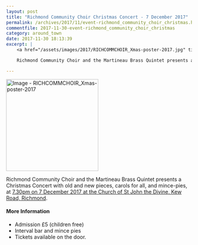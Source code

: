 ```yaml
---
layout: post
title: "Richmond Community Choir Christmas Concert - 7 December 2017"
permalink: /archives/2017/11/event-richmond_community_choir_christmas.html
commentfile: 2017-11-30-event-richmond_community_choir_christmas
category: around_town
date: 2017-11-30 18:13:39
excerpt: |
    <a href="/assets/images/2017/RICHCOMMCHOIR_Xmas-poster-2017.jpg" title="Click for a larger image"><img src="/assets/images/2017/RICHCOMMCHOIR_Xmas-poster-2017-thumb.jpg" width="150" alt="Image - RICHCOMMCHOIR_Xmas-poster-2017"  class="photo right"/></a>

    Richmond Community Choir and the Martineau Brass Quintet presents a Christmas Concert with old and new pieces, carols for all, and mince-pies, at 7.30pm on 7 December 2017 at the Church of St John the Divine, Kew Road, Richmond.

---
```


<a href="/assets/images/2017/RICHCOMMCHOIR_Xmas-poster-2017.jpg" title="Click for a larger image"><img src="/assets/images/2017/RICHCOMMCHOIR_Xmas-poster-2017-thumb.jpg" width="250" alt="Image - RICHCOMMCHOIR_Xmas-poster-2017"  class="photo right"/></a>

Richmond Community Choir and the Martineau Brass Quintet presents a Christmas Concert with old and new pieces, carols for all, and mince-pies, at [7.30pm on 7 December 2017 at the Church of St John the Divine, Kew Road, Richmond](/event/concert/200705146377).

#### More Information

-   Admission £5 (children free)
-   Interval bar and mince pies
-   Tickets available on the door.
